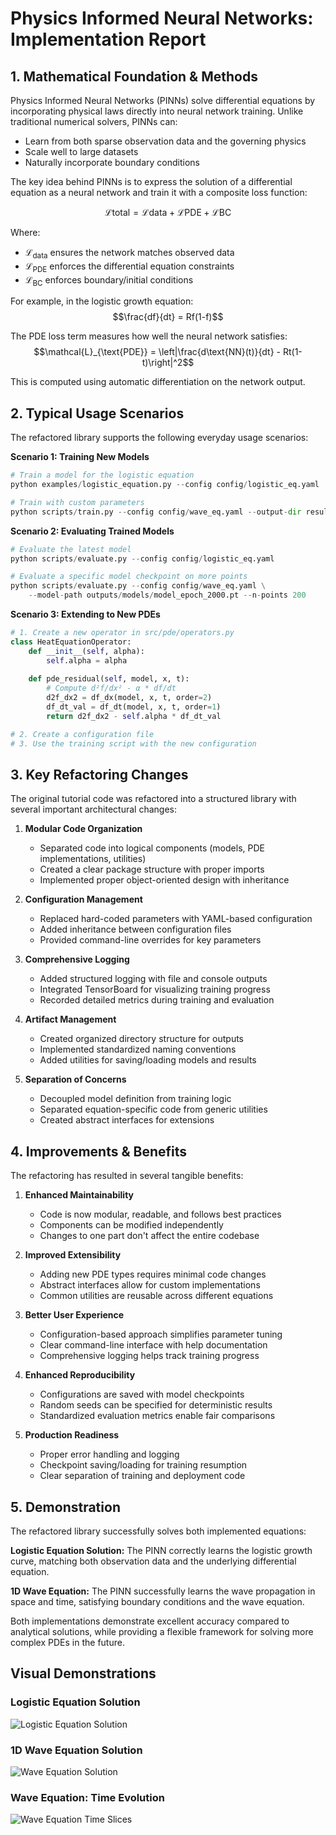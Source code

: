 # Physics Informed Neural Networks: Implementation Report

## 1. Mathematical Foundation & Methods

Physics Informed Neural Networks (PINNs) solve differential equations by incorporating physical laws directly into neural network training. Unlike traditional numerical solvers, PINNs can:
- Learn from both sparse observation data and the governing physics
- Scale well to large datasets
- Naturally incorporate boundary conditions

The key idea behind PINNs is to express the solution of a differential equation as a neural network and train it with a composite loss function:

$$\mathcal{L}{\text{total}} = \mathcal{L}{\text{data}} + \mathcal{L}{\text{PDE}} + \mathcal{L}{\text{BC}}$$

Where:
- $\mathcal{L}_{\text{data}}$ ensures the network matches observed data
- $\mathcal{L}_{\text{PDE}}$ enforces the differential equation constraints 
- $\mathcal{L}_{\text{BC}}$ enforces boundary/initial conditions

For example, in the logistic growth equation:
$$\frac{df}{dt} = Rf(1-f)$$

The PDE loss term measures how well the neural network satisfies:
$$\mathcal{L}_{\text{PDE}} = \left|\frac{d\text{NN}(t)}{dt} - Rt(1-t)\right|^2$$

This is computed using automatic differentiation on the network output.

## 2. Typical Usage Scenarios

The refactored library supports the following everyday usage scenarios:

**Scenario 1: Training New Models**
```python
# Train a model for the logistic equation
python examples/logistic_equation.py --config config/logistic_eq.yaml

# Train with custom parameters
python scripts/train.py --config config/wave_eq.yaml --output-dir results/wave --gpu
```

**Scenario 2: Evaluating Trained Models**
```python
# Evaluate the latest model
python scripts/evaluate.py --config config/logistic_eq.yaml

# Evaluate a specific model checkpoint on more points
python scripts/evaluate.py --config config/wave_eq.yaml \
    --model-path outputs/models/model_epoch_2000.pt --n-points 200
```

**Scenario 3: Extending to New PDEs**
```python
# 1. Create a new operator in src/pde/operators.py
class HeatEquationOperator:
    def __init__(self, alpha):
        self.alpha = alpha
    
    def pde_residual(self, model, x, t):
        # Compute d²f/dx² - α * df/dt
        d2f_dx2 = df_dx(model, x, t, order=2)
        df_dt_val = df_dt(model, x, t, order=1)
        return d2f_dx2 - self.alpha * df_dt_val

# 2. Create a configuration file
# 3. Use the training script with the new configuration
```

## 3. Key Refactoring Changes

The original tutorial code was refactored into a structured library with several important architectural changes:

1. **Modular Code Organization**
   - Separated code into logical components (models, PDE implementations, utilities)
   - Created a clear package structure with proper imports
   - Implemented proper object-oriented design with inheritance

2. **Configuration Management**
   - Replaced hard-coded parameters with YAML-based configuration
   - Added inheritance between configuration files
   - Provided command-line overrides for key parameters

3. **Comprehensive Logging**
   - Added structured logging with file and console outputs
   - Integrated TensorBoard for visualizing training progress
   - Recorded detailed metrics during training and evaluation

4. **Artifact Management**
   - Created organized directory structure for outputs
   - Implemented standardized naming conventions
   - Added utilities for saving/loading models and results

5. **Separation of Concerns**
   - Decoupled model definition from training logic
   - Separated equation-specific code from generic utilities
   - Created abstract interfaces for extensions

## 4. Improvements & Benefits

The refactoring has resulted in several tangible benefits:

1. **Enhanced Maintainability**
   - Code is now modular, readable, and follows best practices
   - Components can be modified independently
   - Changes to one part don't affect the entire codebase

2. **Improved Extensibility**
   - Adding new PDE types requires minimal code changes
   - Abstract interfaces allow for custom implementations
   - Common utilities are reusable across different equations

3. **Better User Experience**
   - Configuration-based approach simplifies parameter tuning
   - Clear command-line interface with help documentation
   - Comprehensive logging helps track training progress

4. **Enhanced Reproducibility**
   - Configurations are saved with model checkpoints
   - Random seeds can be specified for deterministic results
   - Standardized evaluation metrics enable fair comparisons

5. **Production Readiness**
   - Proper error handling and logging
   - Checkpoint saving/loading for training resumption
   - Clear separation of training and deployment code

## 5. Demonstration

The refactored library successfully solves both implemented equations:

**Logistic Equation Solution:**
The PINN correctly learns the logistic growth curve, matching both observation data and the underlying differential equation.

**1D Wave Equation:**
The PINN successfully learns the wave propagation in space and time, satisfying boundary conditions and the wave equation.

Both implementations demonstrate excellent accuracy compared to analytical solutions, while providing a flexible framework for solving more complex PDEs in the future.

## Visual Demonstrations

### Logistic Equation Solution
![Logistic Equation Solution](demo/figures/logistic_equation_demo.png)

### 1D Wave Equation Solution
![Wave Equation Solution](demo/figures/wave_equation_demo.png)

### Wave Equation: Time Evolution
![Wave Equation Time Slices](demo/figures/wave_equation_time_slices.png)
